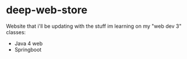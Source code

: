 # deep-web-store
Website that i'll be updating with the stuff im learning on my "web dev 3" classes:
- Java 4 web
- Springboot
